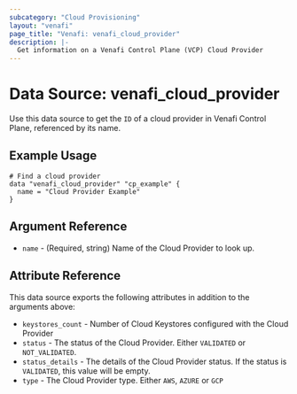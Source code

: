 ```yaml
---
subcategory: "Cloud Provisioning"
layout: "venafi"
page_title: "Venafi: venafi_cloud_provider"
description: |-
  Get information on a Venafi Control Plane (VCP) Cloud Provider 
---
```


# Data Source: venafi_cloud_provider

Use this data source to get the `ID` of a cloud provider in Venafi Control Plane, referenced by its name.

## Example Usage

```hcl
# Find a cloud provider
data "venafi_cloud_provider" "cp_example" {
  name = "Cloud Provider Example"
}
```

## Argument Reference

* `name` - (Required, string) Name of the Cloud Provider to look up.

## Attribute Reference

This data source exports the following attributes in addition to the arguments above:

* `keystores_count` - Number of Cloud Keystores configured with the Cloud Provider
* `status` - The status of the Cloud Provider. Either `VALIDATED` or `NOT_VALIDATED`.
* `status_details` - The details of the Cloud Provider status. If the status is `VALIDATED`, this value will be empty.
* `type` - The Cloud Provider type. Either `AWS`, `AZURE` or `GCP`
